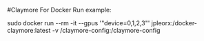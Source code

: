 #Claymore For Docker
Run example: 

sudo docker run --rm -it --gpus '"device=0,1,2,3"' jpleorx:/docker-claymore:latest -v /claymore-config:/claymore-config